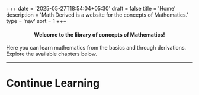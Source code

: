 +++
date = '2025-05-27T18:54:04+05:30'
draft = false
title = 'Home'
description = 'Math Derived is a website for the concepts of Mathematics.'
type = 'nav'
sort = 1
+++


<h4 id="welh4" style="text-align: center;">Welcome to the
library of concepts of Mathematics!</h4>

<p style="margin-top:0;">Here you can learn mathematics from the basics and through derivations. Explore the available chapters below.</p>

***

# Continue Learning